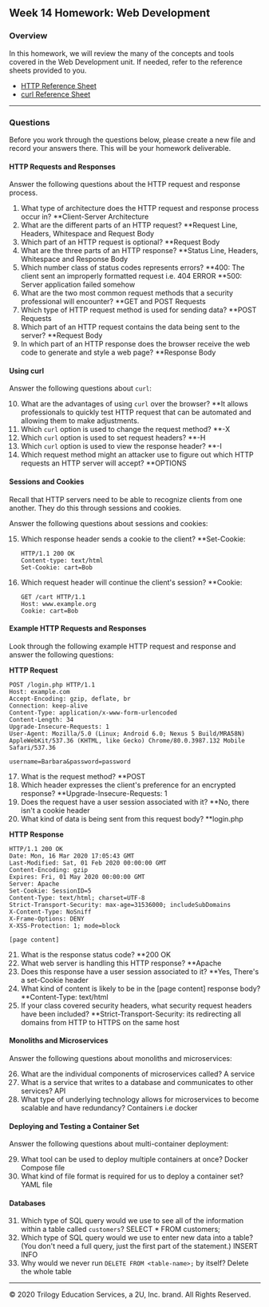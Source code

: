## Week 14 Homework: Web Development

### Overview

In this homework, we will review the many of the concepts and tools covered in the Web Development unit. If needed, refer to the  reference sheets provided to you.

* [HTTP Reference Sheet](./HTTP_Reference.md)
* [curl Reference Sheet](./cURL_Reference.md)

---

### Questions 

Before you work through the questions below, please create a new file and record your answers there. This will be your homework deliverable.

#### HTTP Requests and Responses

Answer the following questions about the HTTP request and response process.

1. What type of architecture does the HTTP request and response process occur in?
    **Client-Server Architecture
2. What are the different parts of an HTTP request? 
    **Request Line, Headers, Whitespace and Request Body
3. Which part of an HTTP request is optional?
    **Request Body
4. What are the three parts of an HTTP response?
    **Status Line, Headers, Whitespace and Response Body
5. Which number class of status codes represents errors?
    **400: The client sent an improperly formatted request i.e. 404 ERROR
    **500: Server application failed somehow
6. What are the two most common request methods that a security professional will encounter?
    **GET and POST Requests
7. Which type of HTTP request method is used for sending data?
    **POST Requests
8. Which part of an HTTP request contains the data being sent to the server?
    **Request Body
9. In which part of an HTTP response does the browser receive the web code to generate and style a web page?
    **Response Body
#### Using curl

Answer the following questions about `curl`:

10. What are the advantages of using `curl` over the browser?
    **It allows professionals to quickly test HTTP request that can be automated and allowing them to make adjustments.
11. Which `curl` option is used to change the request method?
    **-X 
12. Which `curl` option is used to set request headers?
    **-H 
13. Which `curl` option is used to view the response header?
    **-I
14. Which request method might an attacker use to figure out which HTTP requests an HTTP server will accept?
    **OPTIONS
#### Sessions and Cookies

Recall that HTTP servers need to be able to recognize clients from one another. They do this through sessions and cookies.

Answer the following questions about sessions and cookies:

15. Which response header sends a cookie to the client?
      **Set-Cookie:
      
    ```HTTP
    HTTP/1.1 200 OK
    Content-type: text/html
    Set-Cookie: cart=Bob
    ```

16. Which request header will continue the client's session?
    **Cookie: 
    
    ```HTTP
    GET /cart HTTP/1.1
    Host: www.example.org
    Cookie: cart=Bob
    ```

#### Example HTTP Requests and Responses

Look through the following example HTTP request and response and answer the following questions:

**HTTP Request**

```HTTP
POST /login.php HTTP/1.1
Host: example.com
Accept-Encoding: gzip, deflate, br
Connection: keep-alive
Content-Type: application/x-www-form-urlencoded
Content-Length: 34
Upgrade-Insecure-Requests: 1
User-Agent: Mozilla/5.0 (Linux; Android 6.0; Nexus 5 Build/MRA58N) AppleWebKit/537.36 (KHTML, like Gecko) Chrome/80.0.3987.132 Mobile Safari/537.36

username=Barbara&password=password
```

17. What is the request method?
    **POST
18. Which header expresses the client's preference for an encrypted response?
    **Upgrade-Insecure-Requests: 1
19. Does the request have a user session associated with it?
    **No, there isn't a cookie header
20. What kind of data is being sent from this request body?
    **login.php
    
**HTTP Response**

```HTTP
HTTP/1.1 200 OK
Date: Mon, 16 Mar 2020 17:05:43 GMT
Last-Modified: Sat, 01 Feb 2020 00:00:00 GMT
Content-Encoding: gzip
Expires: Fri, 01 May 2020 00:00:00 GMT
Server: Apache
Set-Cookie: SessionID=5
Content-Type: text/html; charset=UTF-8
Strict-Transport-Security: max-age=31536000; includeSubDomains
X-Content-Type: NoSniff
X-Frame-Options: DENY
X-XSS-Protection: 1; mode=block

[page content]
```

21. What is the response status code?
    **200 OK
22. What web server is handling this HTTP response?
    **Apache
23. Does this response have a user session associated to it?
    **Yes, There's a set-Cookie header
24. What kind of content is likely to be in the [page content] response body?
    **Content-Type: text/html
25. If your class covered security headers, what security request headers have been included?
    **Strict-Transport-Security: its redirecting all domains from HTTP to HTTPS on the same host
    
#### Monoliths and Microservices

Answer the following questions about monoliths and microservices:

26. What are the individual components of microservices called?
    A service
27. What is a service that writes to a database and communicates to other services?
    API
28. What type of underlying technology allows for microservices to become scalable and have redundancy?
    Containers i.e docker
#### Deploying and Testing a Container Set

Answer the following questions about multi-container deployment:

29. What tool can be used to deploy multiple containers at once?
    Docker Compose file
30. What kind of file format is required for us to deploy a container set?
    YAML file
#### Databases

31. Which type of SQL query would we use to see all of the information within a table called `customers`?
    SELECT * FROM customers;
32. Which type of SQL query would we use to enter new data into a table? (You don't need a full query, just the first part of the statement.)
    INSERT INFO
33. Why would we never run `DELETE FROM <table-name>;` by itself?
    Delete the whole table
---

© 2020 Trilogy Education Services, a 2U, Inc. brand. All Rights Reserved.  
